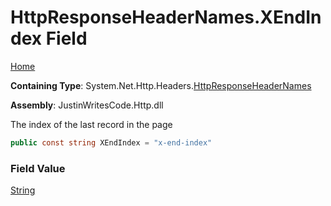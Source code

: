 # HttpResponseHeaderNames\.XEndIndex Field

[Home](../../../../README.md)

**Containing Type**: System\.Net\.Http\.Headers\.[HttpResponseHeaderNames](../README.md)

**Assembly**: JustinWritesCode\.Http\.dll

  
The index of the last record in the page

```csharp
public const string XEndIndex = "x-end-index"
```

### Field Value

[String](https://docs.microsoft.com/en-us/dotnet/api/system.string)

